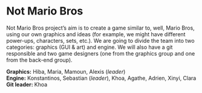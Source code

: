 # Not Mario Bros

Not Mario Bros project’s aim is to create a game similar to, well, Mario Bros, using our own graphics and ideas (for example, we might have different power-ups, characters, sets, etc.). We are going to divide the team into two categories: graphics (GUI & art) and engine. We will also have a git responsible and two game designers (one from the graphics group and one from the back-end group).  

<strong>Graphics:</strong> Hiba, Maria, Mamoun, Alexis (<em>leader</em>) <br>
<strong>Engine:</strong> Konstantinos, Sebastian (<em>leader</em>), Khoa, Agathe, Adrien, Xinyi, Clara <br>
<strong>Git leader: </strong> Khoa
